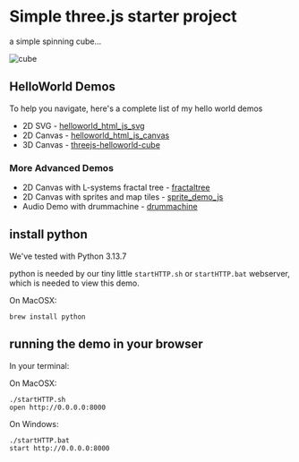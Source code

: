 # Simple three.js starter project

a simple spinning cube...

![cube](screenshot.png)


## HelloWorld Demos
To help you navigate, here's a complete list of my hello world demos
- 2D SVG - [helloworld_html_js_svg](https://github.com/subatomicglue/helloworld_html_js_svg)
- 2D Canvas - [helloworld_html_js_canvas](https://github.com/subatomicglue/helloworld_html_js_canvas)
- 3D Canvas - [threejs-helloworld-cube](https://github.com/subatomicglue/threejs-helloworld-cube)

### More Advanced Demos
- 2D Canvas with L-systems fractal tree - [fractaltree](https://github.com/subatomicglue/fractaltree)
- 2D Canvas with sprites and map tiles - [sprite_demo_js](https://github.com/subatomicglue/sprite_demo_js)
- Audio Demo with drummachine - [drummachine](https://github.com/subatomicglue/drummachine)

## install python
We've tested with Python 3.13.7

python is needed by our tiny little `startHTTP.sh` or `startHTTP.bat` webserver, which is needed to view this demo.

On MacOSX:
```
brew install python
```

## running the demo in your browser
In your terminal:

On MacOSX:
```
./startHTTP.sh
open http://0.0.0.0:8000
```

On Windows:
```
./startHTTP.bat
start http://0.0.0.0:8000
```
